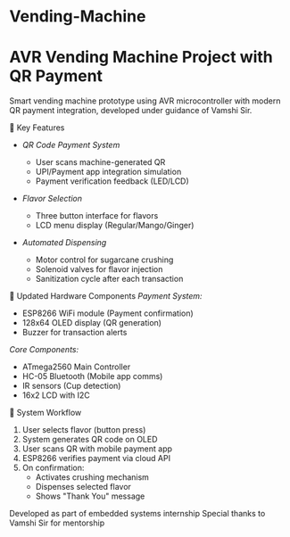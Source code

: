 # Vending-Machine
# AVR Vending Machine Project with QR Payment



Smart vending machine prototype using AVR microcontroller with modern QR payment integration, developed under guidance of Vamshi Sir.

🌟 Key Features
- *QR Code Payment System*
  - User scans machine-generated QR
  - UPI/Payment app integration simulation
  - Payment verification feedback (LED/LCD)
  
- *Flavor Selection*
  - Three button interface for flavors
  - LCD menu display (Regular/Mango/Ginger)

- *Automated Dispensing*
  - Motor control for sugarcane crushing
  - Solenoid valves for flavor injection
  - Sanitization cycle after each transaction

 🔧 Updated Hardware Components
*Payment System:*
- ESP8266 WiFi module (Payment confirmation)
- 128x64 OLED display (QR generation)
- Buzzer for transaction alerts

*Core Components:*
- ATmega2560 Main Controller
- HC-05 Bluetooth (Mobile app comms)
- IR sensors (Cup detection)
- 16x2 LCD with I2C

🔄 System Workflow
1. User selects flavor (button press)
2. System generates QR code on OLED
3. User scans QR with mobile payment app
4. ESP8266 verifies payment via cloud API
5. On confirmation:
   - Activates crushing mechanism
   - Dispenses selected flavor
   - Shows "Thank You" message

Developed as part of embedded systems internship
Special thanks to Vamshi Sir for mentorship

